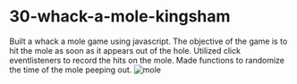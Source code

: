 # 30-whack-a-mole-kingsham
Built a whack a mole game using javascript. The objective of the game is to hit the mole as soon as it appears out of the hole. Utilized click eventlisteners to record the hits on the mole. Made functions to randomize the time of the mole peeping out.
![mole](https://user-images.githubusercontent.com/25596786/67960449-862a0b00-fbb7-11e9-9bcb-89a4162e8cad.gif)
